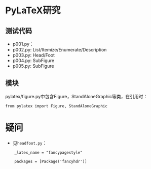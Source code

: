 # PyLaTeX研究

## 测试代码

- p001.py：
- p002.py: List/Itemize/Enumerate/Description
- p003.py: Head/Foot
- p004.py: SubFigure
- p005.py: SubFigure

## 模块

pylatex/figure.py中包含Figure，StandAloneGraphic等类，在引用时：

```
from pylatex import Figure, StandAloneGraphic
```

# 疑问

- 见`headfoot.py`：
```
    _latex_name = "fancypagestyle"

    packages = [Package('fancyhdr')]
``` 